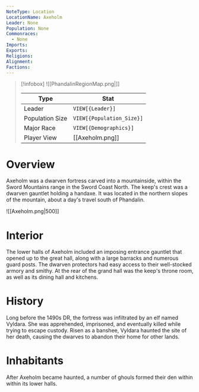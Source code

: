 ```yaml
---
NoteType: Location
LocationName: Axeholm
Leader: None
Population: None
Commonraces:
  - None
Imports: 
Exports: 
Religions: 
Alignment: 
Factions:
---
```


> [!infobox]
> ![[PhandalinRegionMap.png|]]
> 
> | Type | Stat |
> | ---- | ---- |
> | Leader | `VIEW[{Leader}]` |
> | Population Size | `VIEW[{Population_Size}]` |
> | Major Race | `VIEW[{Demographics}]` |
> | Player View | [[Axeholm.png]] |


# Overview
Axeholm was a dwarven fortress carved into a mountainside, within the Sword Mountains range in the Sword Coast North. The keep's crest was a dwarven gauntlet holding a handaxe.
It was located in the northern slopes of the mountain, about a day's travel south of Phandalin.

![[Axeholm.png|500]]

# Interior
The lower halls of Axeholm included an imposing entrance gauntlet that opened up to the great hall, along with a large barracks and numerous guard posts. The dwarven protectors had easy access to their well-stocked armory and smithy. At the rear of the grand hall was the keep's throne room, as well as its dining hall and kitchens.

# History
Long before the 1490s DR, the fortress was infiltrated by an elf named Vyldara. She was apprehended, imprisoned, and eventually killed while trying to escape custody. Risen as a banshee, Vyldara haunted the site of her death, causing the dwarves to abandon their home for other lands.

# Inhabitants
After Axeholm became haunted, a number of ghouls formed their den within within its lower halls.


 
